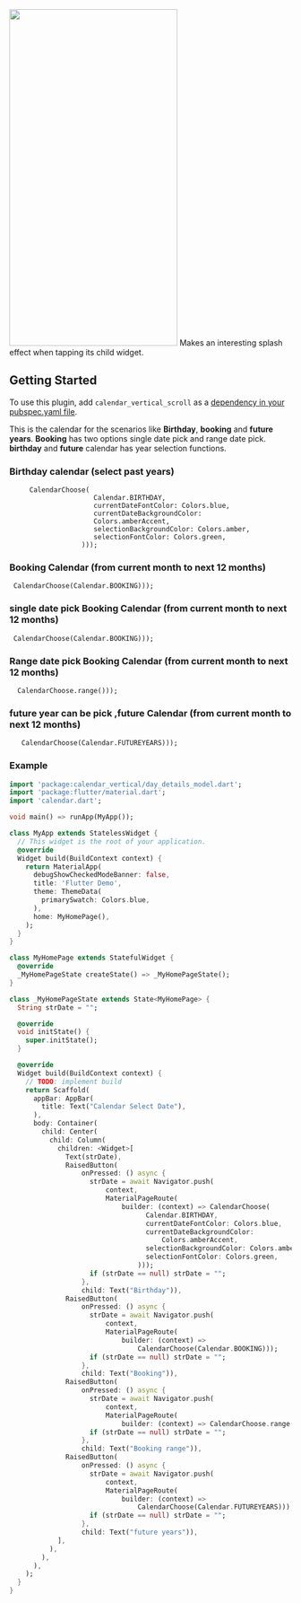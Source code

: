 <img src="screenshot/calendar_screenshot.gif" width=300 height=600>
Makes an interesting splash effect when tapping its child widget.  
  
## Getting Started  
  
To use this plugin, add `calendar_vertical_scroll` as a [dependency in your pubspec.yaml file](https://flutter.io/platform-plugins/).  
  
This is the calendar for the scenarios like **Birthday**, **booking** and **future years**. **Booking** has two options single date pick and range date pick. **birthday** and **future** calendar has year selection functions. 
 
### Birthday calendar (select past years)
```text
     CalendarChoose(
                     Calendar.BIRTHDAY,
                     currentDateFontColor: Colors.blue,
                     currentDateBackgroundColor:
                     Colors.amberAccent,
                     selectionBackgroundColor: Colors.amber,
                     selectionFontColor: Colors.green,
                  )));

```
### Booking Calendar (from current month to next 12 months)
```text
 CalendarChoose(Calendar.BOOKING)));
```

### single date pick Booking Calendar (from current month to next 12 months)
```text
 CalendarChoose(Calendar.BOOKING)));
```

### Range date pick Booking Calendar (from current month to next 12 months)
```text
  CalendarChoose.range()));
```
### future year can be pick ,future Calendar (from current month to next 12 months)
```text
   CalendarChoose(Calendar.FUTUREYEARS)));
```

### Example  
  
```dart  
import 'package:calendar_vertical/day_details_model.dart';
import 'package:flutter/material.dart';
import 'calendar.dart';

void main() => runApp(MyApp());

class MyApp extends StatelessWidget {
  // This widget is the root of your application.
  @override
  Widget build(BuildContext context) {
    return MaterialApp(
      debugShowCheckedModeBanner: false,
      title: 'Flutter Demo',
      theme: ThemeData(
        primarySwatch: Colors.blue,
      ),
      home: MyHomePage(),
    );
  }
}

class MyHomePage extends StatefulWidget {
  @override
  _MyHomePageState createState() => _MyHomePageState();
}

class _MyHomePageState extends State<MyHomePage> {
  String strDate = "";

  @override
  void initState() {
    super.initState();
  }

  @override
  Widget build(BuildContext context) {
    // TODO: implement build
    return Scaffold(
      appBar: AppBar(
        title: Text("Calendar Select Date"),
      ),
      body: Container(
        child: Center(
          child: Column(
            children: <Widget>[
              Text(strDate),
              RaisedButton(
                  onPressed: () async {
                    strDate = await Navigator.push(
                        context,
                        MaterialPageRoute(
                            builder: (context) => CalendarChoose(
                                  Calendar.BIRTHDAY,
                                  currentDateFontColor: Colors.blue,
                                  currentDateBackgroundColor:
                                      Colors.amberAccent,
                                  selectionBackgroundColor: Colors.amber,
                                  selectionFontColor: Colors.green,
                                )));
                    if (strDate == null) strDate = "";
                  },
                  child: Text("Birthday")),
              RaisedButton(
                  onPressed: () async {
                    strDate = await Navigator.push(
                        context,
                        MaterialPageRoute(
                            builder: (context) =>
                                CalendarChoose(Calendar.BOOKING)));
                    if (strDate == null) strDate = "";
                  },
                  child: Text("Booking")),
              RaisedButton(
                  onPressed: () async {
                    strDate = await Navigator.push(
                        context,
                        MaterialPageRoute(
                            builder: (context) => CalendarChoose.range()));
                    if (strDate == null) strDate = "";
                  },
                  child: Text("Booking range")),
              RaisedButton(
                  onPressed: () async {
                    strDate = await Navigator.push(
                        context,
                        MaterialPageRoute(
                            builder: (context) =>
                                CalendarChoose(Calendar.FUTUREYEARS)));
                    if (strDate == null) strDate = "";
                  },
                  child: Text("future years")),
            ],
          ),
        ),
      ),
    );
  }
}
```
